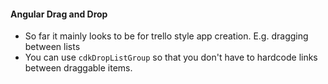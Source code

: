 #### Angular Drag and Drop
* So far it mainly looks to be for trello style app creation. E.g. dragging between lists
* You can use `cdkDropListGroup` so that you don't have to hardcode links between draggable items.
